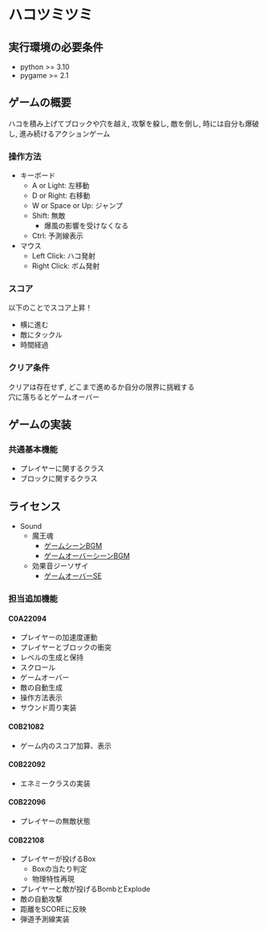 # ハコツミツミ

## 実行環境の必要条件

- python >= 3.10
- pygame >= 2.1

## ゲームの概要

ハコを積み上げてブロックや穴を越え, 攻撃を躱し, 敵を倒し, 時には自分も爆破し, 進み続けるアクションゲーム  

### 操作方法

- キーボード
  - A or Light: 左移動
  - D or Right: 右移動
  - W or Space or Up: ジャンプ
  - Shift: 無敵
    - 爆風の影響を受けなくなる
  - Ctrl: 予測線表示
- マウス
  - Left Click: ハコ発射
  - Right Click: ボム発射

### スコア

以下のことでスコア上昇！

- 横に進む
- 敵にタックル
- 時間経過

### クリア条件

クリアは存在せず, どこまで進めるか自分の限界に挑戦する  
穴に落ちるとゲームオーバー

## ゲームの実装

### 共通基本機能

- プレイヤーに関するクラス
- ブロックに関するクラス

## ライセンス

- Sound
  - 魔王魂
    - [ゲームシーンBGM](https://maou.audio/bgm_8bit15/)
    - [ゲームオーバーシーンBGM](https://maou.audio/bgm_8bit20/)
  - 効果音ジーソザイ
    - [ゲームオーバーSE](https://koukaon.g-sozai.com/se-336.html)

### 担当追加機能

#### C0A22094

- プレイヤーの加速度運動
- プレイヤーとブロックの衝突
- レベルの生成と保持
- スクロール
- ゲームオーバー
- 敵の自動生成
- 操作方法表示
- サウンド周り実装

#### C0B21082

- ゲーム内のスコア加算、表示

#### C0B22092

- エネミークラスの実装

#### C0B22096

- プレイヤーの無敵状態

#### C0B22108

- プレイヤーが投げるBox
  - Boxの当たり判定
  - 物理特性再現
- プレイヤーと敵が投げるBombとExplode
- 敵の自動攻撃
- 距離をSCOREに反映
- 弾道予測線実装

